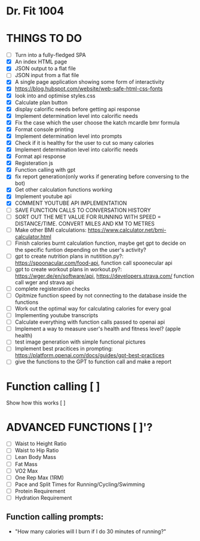 # Dr. Fit 1004

# THINGS TO DO

- [ ] Turn into a fully-fledged SPA
- [X] An index HTML page
- [X] JSON output to a flat file
- [ ] JSON input from a flat file
- [X] A single page application showing some form of interactivity
- [X] https://blog.hubspot.com/website/web-safe-html-css-fonts
- [X] look into and optimise styles.css
- [X] Calculate plan button
- [X] display calorific needs before getting api response
- [X] Implement determination level into calorific needs
- [X] Fix the case which the user choose the katch mcardle bmr formula
- [X] Format console printing
- [X] Implement determination level into prompts
- [X] Check if it is healthy for the user to cut so many calories
- [X] Implement determination level into calorific needs
- [X] Format api response
- [X] Registeration js
- [X] Function calling with gpt
- [X] fix report generation(only works if generating before conversing to the bot)
- [X] Get other calculation functions working
- [X] Implement youtube api
- [X] COMMENT YOUTUBE API IMPLEMENTATION
- [ ] SAVE FUNCTION CALLS TO CONVERSATION HISTORY
- [ ] SORT OUT THE MET VALUE FOR RUNNING WITH SPEED = DISTANCE/TIME. CONVERT MILES AND KM TO METRES
- [ ] Make other BMI calculations: https://www.calculator.net/bmi-calculator.html
- [ ] Finish calories burnt calculation function, maybe get gpt to decide on the specific funtion depending on the user's activity?
- [ ] gpt to create nutrition plans in nutitition.py?: https://spoonacular.com/food-api, function call spoonecular api
- [ ] gpt to create workout plans in workout.py?: https://wger.de/en/software/api, https://developers.strava.com/ function call wger and strava api
- [ ] complete registeration checks
- [ ] Opitmize function speed by not connecting to the database inside the functions
- [ ] Work out the optimal way for calculating calories for every goal
- [ ] Implementing youtube transcripts
- [ ] Calculate everything with function calls passed to openai api
- [ ] Implement a way to measure user's health and fitness level? (apple health)
- [ ] test image generation with simple functional pictures
- [ ] Implement best pracitices in prompting: https://platform.openai.com/docs/guides/gpt-best-practices
- [ ] give the functions to the GPT to function call and make a report

# Function calling [ ]

Show how this works [ ]

# ADVANCED FUNCTIONS  [ ]'?

- [ ] Waist to Height Ratio
- [ ] Waist to Hip Ratio
- [ ] Lean Body Mass
- [ ] Fat Mass
- [ ] VO2 Max
- [ ] One Rep Max (1RM)
- [ ] Pace and Split Times for Running/Cycling/Swimming
- [ ] Protein Requirement
- [ ] Hydration Requirement

## Function calling prompts:

- "How many calories will I burn if I do 30 minutes of running?"
